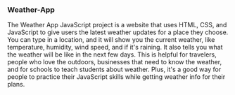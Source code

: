 ### Weather-App

The Weather App JavaScript project is a website that uses HTML, CSS, and JavaScript to give users the latest weather updates for a place they choose. You can type in a location, and it will show you the current weather, like temperature, humidity, wind speed, and if it's raining. It also tells you what the weather will be like in the next few days. This is helpful for travelers, people who love the outdoors, businesses that need to know the weather, and for schools to teach students about weather. Plus, it's a good way for people to practice their JavaScript skills while getting weather info for their plans.